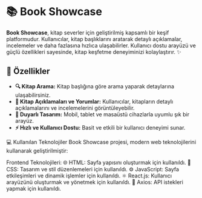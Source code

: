 # 📚 **Book Showcase**

**Book Showcase**, kitap severler için geliştirilmiş kapsamlı bir keşif platformudur. Kullanıcılar, kitap başlıklarını aratarak detaylı açıklamalar, incelemeler ve daha fazlasına hızlıca ulaşabilirler. Kullanıcı dostu arayüzü ve güçlü özellikleri sayesinde, kitap keşfetme deneyiminizi kolaylaştırır. ✨

## 🚀 **Özellikler**
- **🔍 Kitap Arama:** Kitap başlığına göre arama yaparak detaylarına ulaşabilirsiniz.
- **📖 Kitap Açıklamaları ve Yorumlar:** Kullanıcılar, kitapların detaylı açıklamalarını ve incelemelerini görüntüleyebilir.
- **📱 Duyarlı Tasarım:** Mobil, tablet ve masaüstü cihazlarla uyumlu şık bir arayüz.
- **⚡ Hızlı ve Kullanıcı Dostu:** Basit ve etkili bir kullanıcı deneyimi sunar.

💻 Kullanılan Teknolojiler
Book Showcase projesi, modern web teknolojilerini kullanarak geliştirilmiştir:

Frontend Teknolojileri:
🌐 HTML: Sayfa yapısını oluşturmak için kullanıldı.
🎨 CSS: Tasarım ve stil düzenlemeleri için kullanıldı.
⚙️ JavaScript: Sayfa etkileşimleri ve dinamik işlemler için kullanıldı.
⚛️ React.js: Kullanıcı arayüzünü oluşturmak ve yönetmek için kullanıldı.
🔗 Axios: API istekleri yapmak için kullanıldı.
